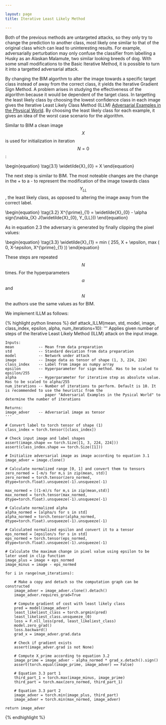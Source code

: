 ```yaml
---

layout: page
title: Iterative Least Likely Method

---
```


Both of the previous methods are untargeted attacks, so they only try to change the prediction to another class, most likely one similar to that of the original class which can lead to uninteresting results. For example, adversarially perturbation may only confuse the classifier from labelling a Husky as an Alaskan Malamute, two similar looking breeds of dog. With some small modifications to the Basic Iterative Method, it is possible to turn it into a targetted adversarial attack. 

By changing the BIM algorthm to alter the image towards a specific target class instead of away from the correct class, it yields the Iterative Gradient Sign Method. A problem arises in studying the effectiveness of the algorithm because it would be dependent of the target class. In targetting the least likely class by choosing the lowest confidence class in each image gives the Iterative Least Likely Class Method (ILLM) [Adversarial Examples in the Physical World]((http://arxiv.org/abs/1607.02533)). By choosing the least likely class for each example, it gives an idea of the worst case scenario for the algorithm.

Similar to BIM a clean image $$X$$ is used for initialization in iteration $$N=0$$:

\begin{equation}
\tag{3.1}
\widetilde{X}_{0} = X 
\end{equation}

The next step is similar to BIM. The most noteable changes are the change in the + to a - to represent the modification of the image towards class $$Y_{LL}$$, the least likely class, as opposed to altering the image away from the correct label.

\begin{equation}
\tag{3.2}
X^{\prime}\_{1} = \widetilde{X}\_{0} - \alpha sign(\nabla\_{X} J(\widetilde{X}\_{0}, Y\_{LL}))
\end{equation}

As in equation 2.3 the adversary is generated by finally clipping the pixel values:

\begin{equation}
\tag{3.3}
\widetilde{X}\_{1} = min \( 255, X + \epsilon, max \( 0, X-\epsilon, X^{\prime}\_{1} \)\)
\end{equation}

These steps are repeated $$N$$ times. For the hyperparameters $$\alpha$$ and $$N$$ the authors use the same values as for BIM.

We implement ILLM as follows:

{% highlight python linenos %}
def attack_ILLM(mean, std, model, image, class_index, epsilon, alpha, num_iterations=10):
    '''
    Applies given number of steps of the Iterative Least Likely Method (ILLM) attack on the input image.
    
    Inputs:
    mean           -- Mean from data preparation
    std            -- Standard deviation from data preparation
    model          -- Network under attack
    image          -- Image data as tensor of shape (1, 3, 224, 224)
    class_index    -- Label from image as numpy array   
    epsilon        -- Hyperparameter for sign method. Has to be scaled to epsilon/255
    alpha          -- Hyperparameter for iterative step as absolute value. Has to be scaled to alpha/255
    num_iterations -- Number of iterations to perform. Default is 10. It is recommended to use the heuristic from the
                      paper "Adversarial Examples in the Pysical World" to determine the number of iterations
    
    Returns:
    image_adver    -- Adversarial image as tensor
    '''

    # Convert label to torch tensor of shape (1)
    class_index = torch.tensor([class_index])

    # Check input image and label shapes
    assert(image.shape == torch.Size([1, 3, 224, 224]))
    assert(class_index.shape == torch.Size([1]))
    
    # Initialize adversarial image as image according to equation 3.1
    image_adver = image.clone()   
    
    # Calculate normalized range [0, 1] and convert them to tensors
    zero_normed = [-m/s for m,s in zip(mean, std)]
    zero_normed = torch.tensor(zero_normed, dtype=torch.float).unsqueeze(-1).unsqueeze(-1)
    
    max_normed = [(1-m)/s for m,s in zip(mean,std)]
    max_normed = torch.tensor(max_normed, dtype=torch.float).unsqueeze(-1).unsqueeze(-1)
    
    # Calculate normalized alpha
    alpha_normed = [alpha/s for s in std]
    alpha_normed = torch.tensor(alpha_normed, dtype=torch.float).unsqueeze(-1).unsqueeze(-1)

    # Calculated normalized epsilon and convert it to a tensor
    eps_normed = [epsilon/s for s in std]
    eps_normed = torch.tensor(eps_normed, dtype=torch.float).unsqueeze(-1).unsqueeze(-1)
    
    # Calculate the maximum change in pixel value using epsilon to be later used in clip function
    image_plus = image + eps_normed
    image_minus = image - eps_normed
    
    for i in range(num_iterations):
        
        # Make a copy and detach so the computation graph can be constructed
        image_adver = image_adver.clone().detach()
        image_adver.requires_grad=True
        
        # Compute gradient of cost with least likely class     
        pred = model(image_adver)
        least_likeliest_class = torch.argmin(pred)
        least_likeliest_class.unsqueeze_(0)     
        loss = F.nll_loss(pred, least_likeliest_class)        
        model.zero_grad()        
        loss.backward()        
        grad_x = image_adver.grad.data       

        # Check if gradient exists
        assert(image_adver.grad is not None)
               
        # Compute X_prime according to equation 3.2
        image_prime = image_adver - alpha_normed * grad_x.detach().sign()
        assert(torch.equal(image_prime, image_adver) == False)
      
        # Equation 3.3 part 1
        third_part_1 = torch.max(image_minus, image_prime)
        third_part = torch.max(zero_normed, third_part_1)
              
        # Equation 3.3 part 2
        image_adver = torch.min(image_plus, third_part)                 
        image_adver = torch.min(max_normed, image_adver)                        

    return image_adver
{% endhighlight %}